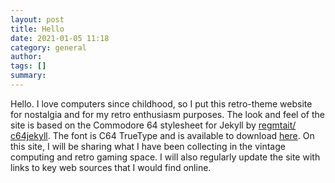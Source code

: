 ```yaml
---
layout: post
title: Hello
date: 2021-01-05 11:18
category: general 
author: 
tags: []
summary: 
---
```


Hello. I love computers since childhood, so I put this retro-theme website for nostalgia and for my retro enthusiasm purposes. The look and feel of the site is based on the Commodore 64 stylesheet for Jekyll by [regmtait/
c64jekyll](https://github.com/regmtait/c64jekyll). The font is C64 TrueType and is available to download [here](http://style64.org/c64-truetype).
On this site, I will be sharing what I have been collecting in the vintage computing and retro gaming space. I will also regularly update the site with links to key web sources that I would find online.